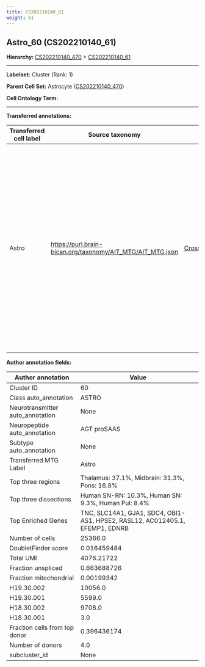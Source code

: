 ```yaml
---
title: CS202210140_61
weight: 61
---
```

## Astro_60 (CS202210140_61)
<b>Hierarchy: </b>
[CS202210140_470](https://purl.brain-bican.org/taxonomy/CS202210140#CS202210140_470) >
[CS202210140_61](https://purl.brain-bican.org/taxonomy/CS202210140#CS202210140_61)

---


**Labelset:** Cluster (Rank: 1)

**Parent Cell Set:** Astrocyte ([CS202210140_470](https://purl.brain-bican.org/taxonomy/CS202210140#CS202210140_470))



**Cell Ontology Term:** 

[MARKER GENES.]: #


---

[TRANSFERRED ANNOTATIONS.]: #


**Transferred annotations:**

| Transferred cell label | Source taxonomy | Source node accession | Algorithm name | Comment |
|------------------------|-----------------|-----------------------|----------------|---------|
|Astro|https://purl.brain-bican.org/taxonomy/AIT_MTG/AIT_MTG.json|[CrossArea_subclass:e47396020a](https://purl.brain-bican.org/taxonomy/AIT_MTG#CrossArea_subclass_e47396020a)||We performed PCA (50 components) on our full dataset, trained a random forest classifier (scikit-learn, class_ weight=‘balanced’, max_depth=50) on the MTG labels, and then predicted labels for all cells. We labeled each cluster with the mode of its constituent cells if two conditions were met: more than 0.8 of predicted labels matched the mode, and the mean probability of these pre- dictions was greater than 0.8.|

[AUTHOR ANNOTATION FIELDS.]: #


**Author annotation fields:**

| Author annotation | Value |
|-------------------|-------|
|Cluster ID|60|
|Class auto_annotation|ASTRO|
|Neurotransmitter auto_annotation|None|
|Neuropeptide auto_annotation|AGT proSAAS|
|Subtype auto_annotation|None|
|Transferred MTG Label|Astro|
|Top three regions|Thalamus: 37.1%, Midbrain: 31.3%, Pons: 16.8%|
|Top three dissections|Human SN-RN: 10.3%, Human SN: 9.3%, Human Pul: 8.4%|
|Top Enriched Genes|TNC, SLC14A1, GJA1, SDC4, OBI1-AS1, HPSE2, RASL12, AC012405.1, EFEMP1, EDNRB|
|Number of cells|25366.0|
|DoubletFinder score|0.016459484|
|Total UMI|4076.21722|
|Fraction unspliced|0.663688726|
|Fraction mitochondrial|0.00199342|
|H19.30.002|10056.0|
|H19.30.001|5599.0|
|H18.30.002|9708.0|
|H18.30.001|3.0|
|Fraction cells from top donor|0.396436174|
|Number of donors|4.0|
|subcluster_id|None|

